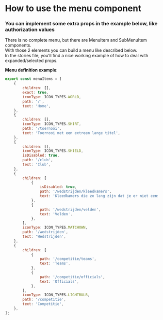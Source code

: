 # How to use the menu component
### You can implement some extra props in the example below, like authorization values

There is no complete menu, but there are MenuItem and SubMenuItem components.<br/>
With those 2 elements you can build a menu like described below.<br />
In the stories file, you'll find a nice working example of how to deal with expanded/selected props.

**Menu definition example**:

```jsx
export const menuItems = [
    {
        children: [],
        exact: true,
        iconType: ICON_TYPES.WORLD,
        path: '/',
        text: 'Home',
    },
    {
        children: [],
        iconType: ICON_TYPES.SHIRT,
        path: '/toernooi',
        text: 'Toernooi met een extreem lange titel',
    },
    {
        children: [],
        iconType: ICON_TYPES.SHIELD,
        isDisabled: true,
        path: '/club',
        text: 'Club',
    },
    {
        children: [
            {
                isDisabled: true,
                path: '/wedstrijden/kleedkamers',
                text: 'Kleedkamers die zo lang zijn dat je er niet eens op kan drukken',
            },
            {
                path: '/wedstrijden/velden',
                text: 'Velden',
            },
        ],
        iconType: ICON_TYPES.MATCHOWN,
        path: '/wedstrijden',
        text: 'Wedstrijden',
    },
    {
        children: [
            {
                path: '/competitie/teams',
                text: 'Teams',
            },
            {
                path: '/competitie/officials',
                text: 'Officials',
            },
        ],
        iconType: ICON_TYPES.LIGHTBULB,
        path: '/competitie',
        text: 'Competitie',
    },
];
```
